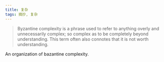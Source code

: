 ```yaml
---
title: 复杂
tags: 摘抄, 复杂
---
```


> Byzantine complexity is a phrase used to refer to anything overly and unnecessarily complex; so complex as to be completely beyond understanding. This term often also connotes that it is not worth understanding.

An organization of bazantine complexity.
